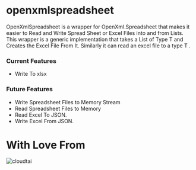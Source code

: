 # openxmlspreadsheet
OpenXmlSpreadsheet is a wrapper for OpenXml.Spreadsheet that makes it easier to Read and Write Spread Sheet or Excel Files into and from Lists. 
This wrapper is a generic implementation that takes a List of Type T and Creates the Excel File From It. Similarly it can read an excel file to a type T . 
### Current Features
 - Write To xlsx
 ### Future Features
  - Write Spreadsheet Files to Memory Stream
  - Read Spreadsheet Files to Memory
  - Read Excel To JSON.
  - Write Excel From JSON. 
# With Love From
![cloudtai](http://cloudtai.com/img/logo.png)